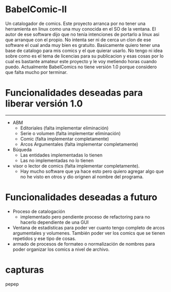 # BabelComic-II
Un catalogador de comics. Este proyecto arranca por no tener una herramienta en linux como una muy conocida en el SO de la ventana. El autor de ese software dijo que no tenía intenciones de portarlo a linux asi que arranque con el propio. No intenta ser ni de cerca un clon de ese software el cual anda muy bien es gratuito. 
Basicamente quiero tener una base de catalogo para mis comics y el que quierar usarlo. No tengo ni idea sobre como es el tema de licencias para su publicacion y esas cosas por lo cual es bastante amateur este proyecto y le voy metiendo horas cuando puedo. 
Actualmente BabelComics no tiene versión 1.0 porque considero que falta mucho por terminar.

# Funcionalidades deseadas para liberar versión 1.0
-------------------------------------
* ABM
  * Editoriales (falta implementar eliminación)
  * Serie o volumen (falta implementar eliminación)
  * Comic (falta implementar completamente)
  * Arcos Argumentales (falta implementar completamente)
* Búqueda 
  * Las entidades implementadas lo tienen 
  * Las no implementadas no lo tienen
* visor o lector de comics (falta implementar completamente).
  * Hay mucho software que ya hace esto pero quiero agregar algo que no he visto en otros y dio orignen al nombre del programa.

# Funcionalidades deseadas a futuro
* Proceso de catalogación
  * implementado pero pendiente proceso de refactoring para no hacerlo dependiente de una GUI
* Ventana de estadisticas para poder ver cuanto tengo completo de arcos argumentales y volumenes. También poder ver los comics que se tienen repetidos y ese tipo de cosas.
* armado de procesos de formateo o normalización de nombres para poder organizar los comics a nivel de archivo.

# capturas
pepep



  
